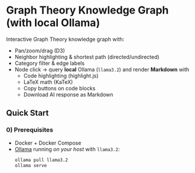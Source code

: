 # Graph Theory Knowledge Graph (with local Ollama)

Interactive Graph Theory knowledge graph with:
- Pan/zoom/drag (D3)
- Neighbor highlighting & shortest path (directed/undirected)
- Category filter & edge labels
- Node click → query **local** Ollama (`llama3.2`) and render **Markdown** with
  - Code highlighting (highlight.js)
  - LaTeX math (KaTeX)
  - Copy buttons on code blocks
  - Download AI response as Markdown

## Quick Start

### 0) Prerequisites
- Docker + Docker Compose
- [Ollama](https://ollama.com) running *on your host* with `llama3.2`:
  ```bash
  ollama pull llama3.2
  ollama serve
